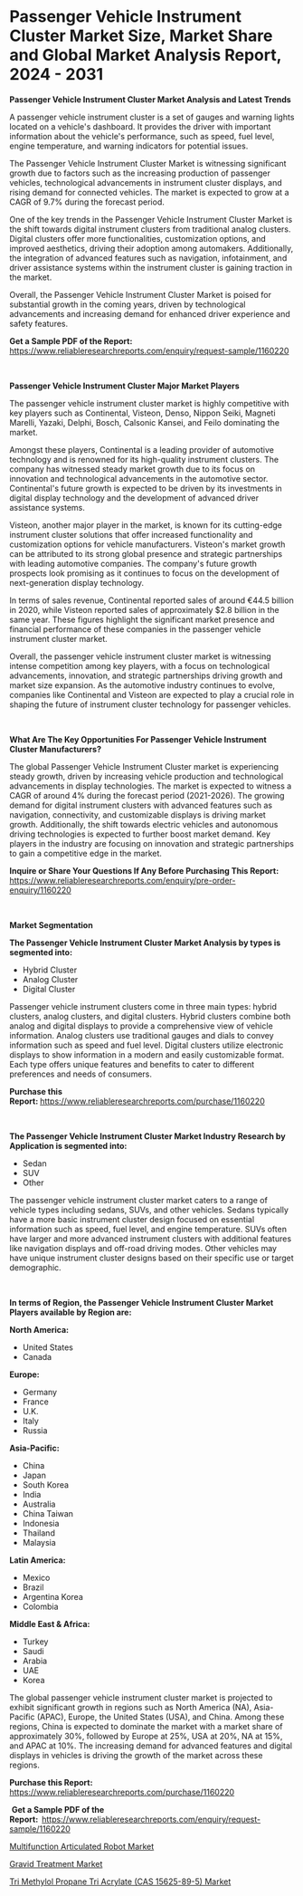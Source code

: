 <p><h1>Passenger Vehicle Instrument Cluster Market Size, Market Share and Global Market Analysis Report, 2024 - 2031</h1></p><p><strong>Passenger Vehicle Instrument Cluster Market Analysis and Latest Trends</strong></p>
<p><p>A passenger vehicle instrument cluster is a set of gauges and warning lights located on a vehicle's dashboard. It provides the driver with important information about the vehicle's performance, such as speed, fuel level, engine temperature, and warning indicators for potential issues. </p><p>The Passenger Vehicle Instrument Cluster Market is witnessing significant growth due to factors such as the increasing production of passenger vehicles, technological advancements in instrument cluster displays, and rising demand for connected vehicles. The market is expected to grow at a CAGR of 9.7% during the forecast period.</p><p>One of the key trends in the Passenger Vehicle Instrument Cluster Market is the shift towards digital instrument clusters from traditional analog clusters. Digital clusters offer more functionalities, customization options, and improved aesthetics, driving their adoption among automakers. Additionally, the integration of advanced features such as navigation, infotainment, and driver assistance systems within the instrument cluster is gaining traction in the market.</p><p>Overall, the Passenger Vehicle Instrument Cluster Market is poised for substantial growth in the coming years, driven by technological advancements and increasing demand for enhanced driver experience and safety features.</p></p>
<p><strong>Get a Sample PDF of the Report:&nbsp;</strong> <a href="https://www.reliableresearchreports.com/enquiry/request-sample/1160220">https://www.reliableresearchreports.com/enquiry/request-sample/1160220</a></p>
<p>&nbsp;</p>
<p><strong>Passenger Vehicle Instrument Cluster Major Market Players</strong></p>
<p><p>The passenger vehicle instrument cluster market is highly competitive with key players such as Continental, Visteon, Denso, Nippon Seiki, Magneti Marelli, Yazaki, Delphi, Bosch, Calsonic Kansei, and Feilo dominating the market.</p><p>Amongst these players, Continental is a leading provider of automotive technology and is renowned for its high-quality instrument clusters. The company has witnessed steady market growth due to its focus on innovation and technological advancements in the automotive sector. Continental's future growth is expected to be driven by its investments in digital display technology and the development of advanced driver assistance systems.</p><p>Visteon, another major player in the market, is known for its cutting-edge instrument cluster solutions that offer increased functionality and customization options for vehicle manufacturers. Visteon's market growth can be attributed to its strong global presence and strategic partnerships with leading automotive companies. The company's future growth prospects look promising as it continues to focus on the development of next-generation display technology.</p><p>In terms of sales revenue, Continental reported sales of around €44.5 billion in 2020, while Visteon reported sales of approximately $2.8 billion in the same year. These figures highlight the significant market presence and financial performance of these companies in the passenger vehicle instrument cluster market.</p><p>Overall, the passenger vehicle instrument cluster market is witnessing intense competition among key players, with a focus on technological advancements, innovation, and strategic partnerships driving growth and market size expansion. As the automotive industry continues to evolve, companies like Continental and Visteon are expected to play a crucial role in shaping the future of instrument cluster technology for passenger vehicles.</p></p>
<p>&nbsp;</p>
<p><strong>What Are The Key Opportunities For Passenger Vehicle Instrument Cluster Manufacturers?</strong></p>
<p><p>The global Passenger Vehicle Instrument Cluster market is experiencing steady growth, driven by increasing vehicle production and technological advancements in display technologies. The market is expected to witness a CAGR of around 4% during the forecast period (2021-2026). The growing demand for digital instrument clusters with advanced features such as navigation, connectivity, and customizable displays is driving market growth. Additionally, the shift towards electric vehicles and autonomous driving technologies is expected to further boost market demand. Key players in the industry are focusing on innovation and strategic partnerships to gain a competitive edge in the market.</p></p>
<p><strong>Inquire or Share Your Questions If Any Before Purchasing This Report:</strong> <a href="https://www.reliableresearchreports.com/enquiry/pre-order-enquiry/1160220">https://www.reliableresearchreports.com/enquiry/pre-order-enquiry/1160220</a></p>
<p>&nbsp;</p>
<p><strong>Market Segmentation</strong></p>
<p><strong>The Passenger Vehicle Instrument Cluster Market Analysis by types is segmented into:</strong></p>
<p><ul><li>Hybrid Cluster</li><li>Analog Cluster</li><li>Digital Cluster</li></ul></p>
<p><p>Passenger vehicle instrument clusters come in three main types: hybrid clusters, analog clusters, and digital clusters. Hybrid clusters combine both analog and digital displays to provide a comprehensive view of vehicle information. Analog clusters use traditional gauges and dials to convey information such as speed and fuel level. Digital clusters utilize electronic displays to show information in a modern and easily customizable format. Each type offers unique features and benefits to cater to different preferences and needs of consumers.</p></p>
<p><strong>Purchase this Report:&nbsp;</strong><a href="https://www.reliableresearchreports.com/purchase/1160220">https://www.reliableresearchreports.com/purchase/1160220</a></p>
<p>&nbsp;</p>
<p><strong>The Passenger Vehicle Instrument Cluster Market Industry Research by Application is segmented into:</strong></p>
<p><ul><li>Sedan</li><li>SUV</li><li>Other</li></ul></p>
<p><p>The passenger vehicle instrument cluster market caters to a range of vehicle types including sedans, SUVs, and other vehicles. Sedans typically have a more basic instrument cluster design focused on essential information such as speed, fuel level, and engine temperature. SUVs often have larger and more advanced instrument clusters with additional features like navigation displays and off-road driving modes. Other vehicles may have unique instrument cluster designs based on their specific use or target demographic.</p></p>
<p>&nbsp;</p>
<p><strong>In terms of Region, the Passenger Vehicle Instrument Cluster Market Players available by Region are:</strong></p>
<p>
    <p> <strong> North America: </strong>
        <ul>
            <li>United States</li>
            <li>Canada</li>
        </ul>
        </p> 
    <p> <strong> Europe: </strong>
        <ul>
            <li>Germany</li>
            <li>France</li>
            <li>U.K.</li>
            <li>Italy</li>
            <li>Russia</li>
        </ul>
        </p> 
    <p> <strong> Asia-Pacific: </strong>
        <ul>
            <li>China</li>
            <li>Japan</li>
            <li>South Korea</li>
            <li>India</li>
            <li>Australia</li>
            <li>China Taiwan</li>
            <li>Indonesia</li>
            <li>Thailand</li>
            <li>Malaysia</li>
        </ul>
        </p> 
    <p> <strong> Latin America: </strong>
        <ul>
            <li>Mexico</li>
            <li>Brazil</li>
            <li>Argentina Korea</li>
            <li>Colombia</li>
        </ul>
        </p> 
    <p> <strong> Middle East & Africa: </strong>
        <ul>
            <li>Turkey</li>
            <li>Saudi</li>
            <li>Arabia</li>
            <li>UAE</li>
            <li>Korea</li>
        </ul>
    </p>
    </p>
<p><p>The global passenger vehicle instrument cluster market is projected to exhibit significant growth in regions such as North America (NA), Asia-Pacific (APAC), Europe, the United States (USA), and China. Among these regions, China is expected to dominate the market with a market share of approximately 30%, followed by Europe at 25%, USA at 20%, NA at 15%, and APAC at 10%. The increasing demand for advanced features and digital displays in vehicles is driving the growth of the market across these regions.</p></p>
<p><strong>Purchase this Report: </strong><a href="https://www.reliableresearchreports.com/purchase/1160220">https://www.reliableresearchreports.com/purchase/1160220</a></p>
<p>&nbsp;<strong>Get a Sample PDF of the Report:&nbsp;&nbsp;</strong><a href="https://www.reliableresearchreports.com/enquiry/request-sample/1160220">https://www.reliableresearchreports.com/enquiry/request-sample/1160220</a></p>
<p><strong></strong></p>
<p><p><a href="https://github.com/khayangel/Market-Research-Report-List-1/blob/main/multifunction-articulated-robot-market.md">Multifunction Articulated Robot Market</a></p><p><a href="https://github.com/rahu1501/Market-Research-Report-List-2/blob/main/gravid-treatment-market.md">Gravid Treatment Market</a></p><p><a href="https://github.com/YashRP12/Market-Research-Report-List-3/blob/main/tri-methylol-propane-tri-acrylate-cas-15625-89-5-market.md">Tri Methylol Propane Tri Acrylate (CAS 15625-89-5) Market</a></p></p>